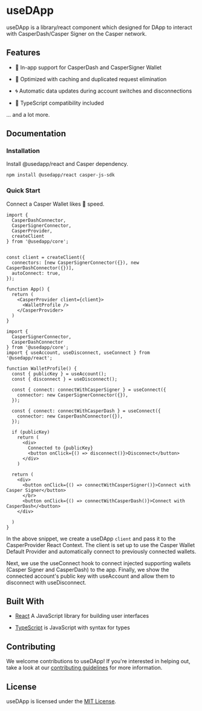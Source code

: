 # useDApp

useDApp is a library/react component which designed for DApp to interact with CasperDash/Casper Signer on the Casper network.

## Features

- 💼 In-app support for CasperDash and CasperSigner Wallet

- 👟 Optimized with caching and duplicated request elimination

- 🌀 Automatic data updates during account switches and disconnections 

- 🦄 TypeScript compatibility included

... and a lot more.

## Documentation

### Installation

Install @usedapp/react and Casper dependency.

```bash
npm install @usedapp/react casper-js-sdk
```

### Quick Start

Connect a Casper Wallet likes 👻 speed.

```tsx
import { 
  CasperDashConnector, 
  CasperSignerConnector, 
  CasperProvider, 
  createClient 
} from '@usedapp/core';


const client = createClient({
  connectors: [new CasperSignerConnector({}), new CasperDashConnector({})],
  autoConnect: true,
});

function App() {
  return (
    <CasperProvider client={client}>
      <WalletProfile />
    </CasperProvider>
  )
}
```

```tsx
import {
  CasperSignerConnector,
  CasperDashConnector
} from '@usedapp/core';
import { useAccount, useDisconnect, useConnect } from '@usedapp/react';

function WalletProfile() {
  const { publicKey } = useAccount();
  const { disconnect } = useDisconnect();

  const { connect: connectWithCasperSigner } = useConnect({
    connector: new CasperSignerConnector({}),
  });

  const { connect: connectWithCasperDash } = useConnect({
    connector: new CasperDashConnector({}),
  });

  if (publicKey)
    return (
      <div>
        Connected to {publicKey}
        <button onClick={() => disconnect()}>Disconnect</button>
      </div>
    )

  return (
    <div>
      <button onClick={() => connectWithCasperSigner()}>Connect with Casper Signer</button>
      </br>
      <button onClick={() => connectWithCasperDash()}>Connect with CasperDash</<button> 
    </div>
    
  )
}
```

In the above snippet, we create a useDApp ```client``` and pass it to the CasperProvider React Context. The client is set up to use the Casper Wallet Default Provider and automatically connect to previously connected wallets.

Next, we use the useConnect hook to connect injected supporting wallets (Casper Signer and CasperDash) to the app. Finally, we show the connected account's public key with useAccount and allow them to disconnect with useDisconnect.

## Built With

- [React](https://reactjs.org) A JavaScript library for building user interfaces

- [TypeScript](https://www.typescriptlang.org/) is JavaScript with syntax for types

## Contributing

We welcome contributions to useDApp! If you're interested in helping out, take a look at our [contributing guidelines](https://github.com/CasperDash/useDApp/blob/master/CONTRIBUTING.md) for more information.

## License

useDApp is licensed under the [MIT License](https://github.com/CasperDash/useDApp/blob/master/LICENSE).



